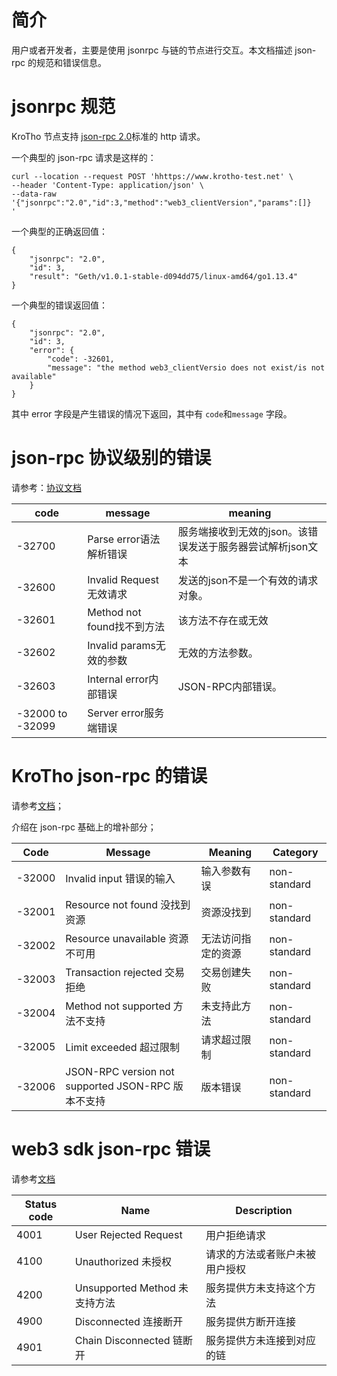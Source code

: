 # 简介
用户或者开发者，主要是使用 jsonrpc 与链的节点进行交互。本文档描述 json-rpc 的规范和错误信息。

# jsonrpc 规范

KroTho 节点支持 [json-rpc 2.0](https://www.jsonrpc.org/specification)标准的 http 请求。

一个典型的 json-rpc 请求是这样的：

```
curl --location --request POST 'hhttps://www.krotho-test.net' \
--header 'Content-Type: application/json' \
--data-raw '{"jsonrpc":"2.0","id":3,"method":"web3_clientVersion","params":[]}
'
```

一个典型的正确返回值：

```
{
    "jsonrpc": "2.0",
    "id": 3,
    "result": "Geth/v1.0.1-stable-d094dd75/linux-amd64/go1.13.4"
}
```

一个典型的错误返回值：

```
{
    "jsonrpc": "2.0",
    "id": 3,
    "error": {
        "code": -32601,
        "message": "the method web3_clientVersio does not exist/is not available"
    }
}
```

其中 error 字段是产生错误的情况下返回，其中有 `code`和`message` 字段。

# json-rpc 协议级别的错误

请参考：[协议文档](http://wiki.geekdream.com/Specification/json-rpc_2.0.html)


| code             | message                    | meaning                                                    |
| ---------------- | -------------------------- | ---------------------------------------------------------- |
| -32700           | Parse error语法解析错误    | 服务端接收到无效的json。该错误发送于服务器尝试解析json文本 |
| -32600           | Invalid Request无效请求    | 发送的json不是一个有效的请求对象。                         |
| -32601           | Method not found找不到方法 | 该方法不存在或无效                                         |
| -32602           | Invalid params无效的参数   | 无效的方法参数。                                           |
| -32603           | Internal error内部错误     | JSON-RPC内部错误。                                         |
| -32000 to -32099 | Server error服务端错误     |                                                            |

# KroTho json-rpc 的错误

请参考[文档](https://eips.ethereum.org/EIPS/eip-1474#error-codes)；

介绍在 json-rpc 基础上的增补部分；

| Code   | Message                        | Meaning                                       | Category     |
| ------ | ------------------------------ | --------------------------------------------- | ------------ |
| -32000 | Invalid input 错误的输入                | 输入参数有误                 | non-standard |
| -32001 | Resource not found 没找到资源             | 资源没找到                  | non-standard |
| -32002 | Resource unavailable 资源不可用           | 无法访问指定的资源              | non-standard |
| -32003 | Transaction rejected 交易拒绝          | 交易创建失败                 | non-standard |
| -32004 | Method not supported 方法不支持          | 未支持此方法                    | non-standard |
| -32005 | Limit exceeded 超过限制              | 请求超过限制                | non-standard |
| -32006 | JSON-RPC version not supported	 JSON-RPC 版本不支持| 版本错误 | non-standard |


# web3 sdk json-rpc 错误

请参考[文档](https://eips.ethereum.org/EIPS/eip-1193#provider-errors)

| Status code | Name                  | Description                                                  |
| ----------- | --------------------- | ------------------------------------------------------------ |
| 4001        | User Rejected Request  | 用户拒绝请求                             |
| 4100        | Unauthorized 未授权         |  请求的方法或者账户未被用户授权 |
| 4200        | Unsupported Method  未支持方法  | 服务提供方未支持这个方法        |
| 4900        | Disconnected  连接断开       | 服务提供方断开连接            |
| 4901        | Chain Disconnected 链断开   | 服务提供方未连接到对应的链       |